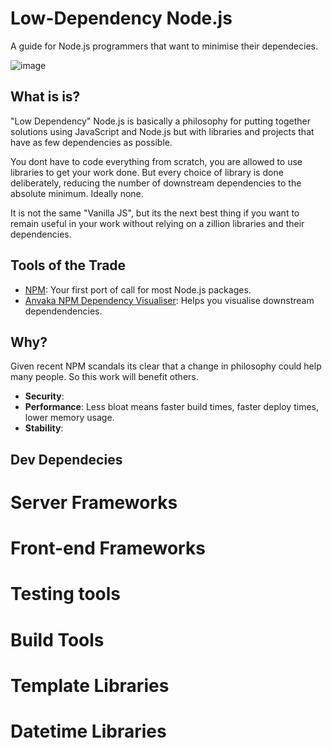 # Low-Dependency Node.js

A guide for Node.js programmers that want to minimise their dependecies.

![image](https://user-images.githubusercontent.com/534414/149545524-d267dfaa-1d83-4e01-a2b1-35a4dfb57269.png)

## What is is?

"Low Dependency" Node.js is basically a philosophy for putting together solutions using JavaScript and Node.js but with libraries and projects that have as few dependencies as possible. 

You dont have to code everything from scratch, you are allowed to use libraries to get your work done. But every choice of library is done deliberately, reducing the number of downstream dependencies to the absolute minimum. Ideally none.

It is not the same "Vanilla JS", but its the next best thing if you want to remain useful in your work without relying on a zillion libraries and their dependencies.

## Tools of the Trade

- [NPM](https://npmjs.org): Your first port of call for most Node.js packages.
- [Anvaka NPM Dependency Visualiser](https://npm.anvaka.com/): Helps you visualise downstream dependendencies.

## Why?

Given recent NPM scandals its clear that a change in philosophy could help many people. So this work will benefit others. 
 
- **Security**: 
- **Performance**: Less bloat means faster build times, faster deploy times, lower memory usage.
- **Stability**: 

## Dev Dependecies

# Server Frameworks

# Front-end Frameworks

# Testing tools

# Build Tools

# Template Libraries

# Datetime Libraries
